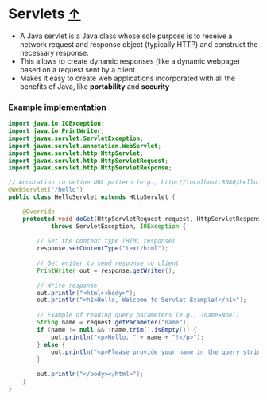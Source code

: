 # Servlets [↑](../../README.md#advanced-java-fundamentals)
- A Java servlet is a Java class whose sole purpose is to receive a network request and response object (typically HTTP) and construct the necessary response.
- This allows to create dynamic responses (like a dynamic webpage) based on a request sent by a client.
- Makes it easy to create web applications incorporated with all the benefits of Java, like **portability** and **security**

### Example implementation
```java
import java.io.IOException;
import java.io.PrintWriter;
import javax.servlet.ServletException;
import javax.servlet.annotation.WebServlet;
import javax.servlet.http.HttpServlet;
import javax.servlet.http.HttpServletRequest;
import javax.servlet.http.HttpServletResponse;

// Annotation to define URL pattern (e.g., http://localhost:8080/hello)
@WebServlet("/hello")
public class HelloServlet extends HttpServlet {

    @Override
    protected void doGet(HttpServletRequest request, HttpServletResponse response)
            throws ServletException, IOException {
        
        // Set the content type (HTML response)
        response.setContentType("text/html");
        
        // Get writer to send response to client
        PrintWriter out = response.getWriter();
        
        // Write response
        out.println("<html><body>");
        out.println("<h1>Hello, Welcome to Servlet Example!</h1>");
        
        // Example of reading query parameters (e.g., ?name=Noel)
        String name = request.getParameter("name");
        if (name != null && !name.trim().isEmpty()) {
            out.println("<p>Hello, " + name + "!</p>");
        } else {
            out.println("<p>Please provide your name in the query string.</p>");
        }
        
        out.println("</body></html>");
    }
}
```